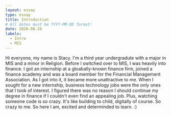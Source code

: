 ```yaml
---
layout: essay
type: essay
title: Introduction
# All dates must be YYYY-MM-DD format!
date: 2020-08-26
labels:
  - Intro
  - MIS
---
```


Hi everyone, my name is Stacy. I'm a third year undergradute with a major in MIS and a minor in Religion. Before I switched over to MIS, I was heavily into finance. I got an internship at a gloabally-known finance firm, joined a finance academy and was a board member for the Financial Management Association. As I got into it, it became more unattractive to me. When I sought for a new internship, business technology jobs were the only ones that I took of interest. I figured there was no reason I should continue my degree in finance if I couldn't even find an appealing job. Plus, watching someone code is so crazy. It's like building to child, digitally of course. So crazy to me. So here I am, excited and determinded to learn. :)

